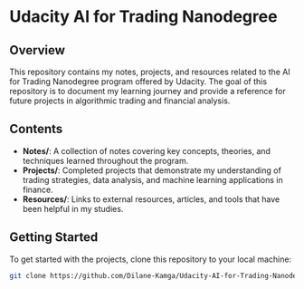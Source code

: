 # Udacity AI for Trading Nanodegree

## Overview
This repository contains my notes, projects, and resources related to the AI for Trading Nanodegree program offered by Udacity. The goal of this repository is to document my learning journey and provide a reference for future projects in algorithmic trading and financial analysis.

## Contents
- **Notes/**: A collection of notes covering key concepts, theories, and techniques learned throughout the program.
- **Projects/**: Completed projects that demonstrate my understanding of trading strategies, data analysis, and machine learning applications in finance.
- **Resources/**: Links to external resources, articles, and tools that have been helpful in my studies.

## Getting Started
To get started with the projects, clone this repository to your local machine:

```bash
git clone https://github.com/Dilane-Kamga/Udacity-AI-for-Trading-Nanodegree.git

